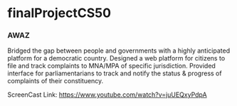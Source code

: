 # finalProjectCS50
### AWAZ

Bridged the gap between people and governments with a highly anticipated platform for a democratic country.
Designed a web platform for citizens to file and track complaints to MNA/MPA of specific jurisdiction.
Provided interface for parliamentarians to track and notify the status & progress of complaints of their constituency.

ScreenCast Link: https://www.youtube.com/watch?v=juUEQxyPdpA
